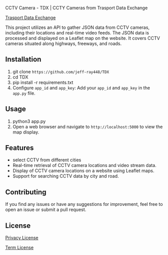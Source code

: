 CCTV Camera - TDX | CCTY Cameras from Trasport Data Exchange

[Trasport Data Exchange](https://tdx.transportdata.tw/)

This project utilizes an API to gather JSON data from CCTV cameras, including their locations and real-time video feeds. The JSON data is processed and displayed on a Leaflet map on the website. It covers CCTV cameras situated along highways, freeways, and roads.

## Installation

1. git clone `https://github.com/jeff-ray448/TDX`
2. cd  TDX
3. pip install -r requirements.txt
4. Configure `app_id` and `app_key`:
    Add your `app_id` and `app_key` in the `app.py` file.

## Usage

1. python3 app.py
2. Open a web browser and navigate to `http://localhost:5000` to view the map display.


## Features

- select CCTV from different cities
- Real-time retrieval of CCTV camera locations and video stream data.
- Display of CCTV camera locations on a website using Leaflet maps.
- Support for searching CCTV data by city and road.

## Contributing

If you find any issues or have any suggestions for improvement, feel free to open an issue or submit a pull request.

## License

[Privacy License](https://tdx.transportdata.tw/privacy)

[Term License](https://tdx.transportdata.tw/term)
